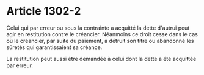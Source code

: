 # Article 1302-2

<p>Celui qui par erreur ou sous la contrainte a acquitté la dette d'autrui peut agir en restitution contre le créancier. Néanmoins ce droit cesse dans le cas où le créancier, par suite du paiement, a détruit son titre ou abandonné les sûretés qui garantissaient sa créance.</p><p>La restitution peut aussi être demandée à celui dont la dette a été acquittée par erreur.</p>